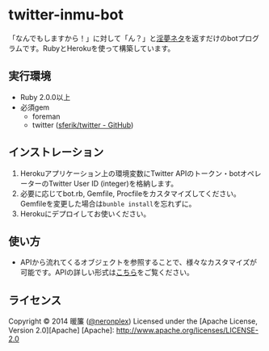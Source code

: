 twitter-inmu-bot
==========

「なんでもしますから！」に対して「ん？」と[淫夢ネタ](http://dic.nicovideo.jp/a/%E7%9C%9F%E5%A4%8F%E3%81%AE%E5%A4%9C%E3%81%AE%E6%B7%AB%E5%A4%A2)を返すだけのbotプログラムです。RubyとHerokuを使って構築しています。

実行環境
----------
* Ruby 2.0.0以上
* 必須gem
    * foreman
    * twitter ([sferik/twitter - GitHub](https://github.com/sferik/twitter))

インストレーション
----------
1. Herokuアプリケーション上の環境変数にTwitter APIのトークン・botオペレーターのTwitter User ID (integer)を格納します。
2. 必要に応じてbot.rb, Gemfile, Procfileをカスタマイズしてください。Gemfileを変更した場合は`bunble install`を忘れずに。
3. Herokuにデプロイしてお使いください。


使い方
----------
* APIから流れてくるオブジェクトを参照することで、様々なカスタマイズが可能です。APIの詳しい形式は[こちら](https://dev.twitter.com/)をご覧ください。
 
ライセンス
----------
Copyright &copy; 2014 暖簾 ([@neronplex](http://www.twitter.com/neronplex))
Licensed under the [Apache License, Version 2.0][Apache]
 [Apache]: http://www.apache.org/licenses/LICENSE-2.0